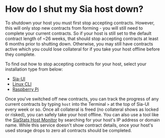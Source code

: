 # How do I shut my Sia host down?

To shutdown your host you must first stop accepting contracts. However, this will only stop new contracts from forming - you will still need to complete your current contracts. So if your host is still set to the default contract length of \~26 weeks, that should stop accepting contracts at least 6 months prior to shutting down. Otherwise, you may still have contracts active which you could lose collateral for if you take your host offline before they complete.

To find out how to stop accepting contracts for your host, select your installation type from below:

* [Sia-UI](../../../hosting/hosting-guides/siaui.md#step-6-retire)
* [Linux CLI](../../../hosting/linux-cli.md#step-11-retire)
* [Raspberry Pi](../../../hosting/raspberry-pi.md#step-15-retire-your-host)

Once you've switched off new contracts, you can track the progress of any current contracts by typing `host` into the Terminal `>` at the top of Sia-UI every week or so. Once all collateral is freed (no collateral shows as locked or risked), you can safely take your host offline. You can also use a tool like the [SiaStats Host Monitor](https://siastats.info/hosts) by searching for your host's IP address or domain name. While this service doesn't show contract details, once your host's used storage drops to zero all contracts should be completed.
